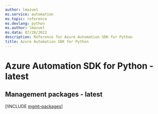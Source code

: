 ```yaml
---
author: lmazuel
ms.service: automation
ms.topic: reference
ms.devlang: python
ms.author: lmazuel
ms.data: 07/28/2022
description: Reference for Azure Automation SDK for Python
title: Azure Automation SDK for Python
---
```

# Azure Automation SDK for Python - latest

## Management packages - latest
[!INCLUDE [mgmt-packages](automation-mgmt-index.md)]